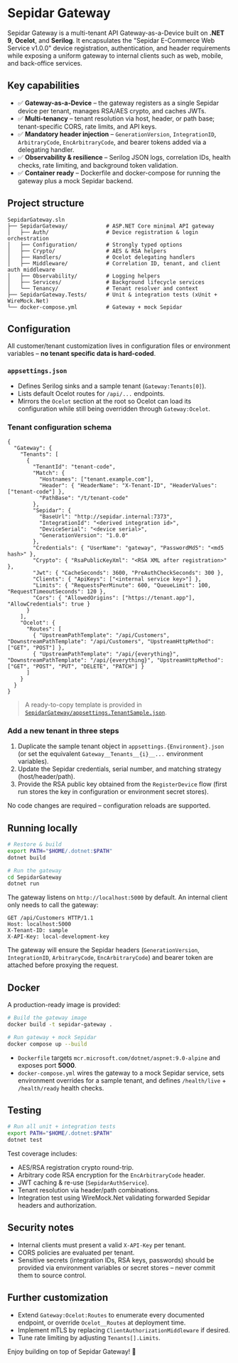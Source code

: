 # Sepidar Gateway

Sepidar Gateway is a multi-tenant API Gateway-as-a-Device built on **.NET 9**, **Ocelot**, and **Serilog**. It encapsulates the "Sepidar E-Commerce Web Service v1.0.0" device registration, authentication, and header requirements while exposing a uniform gateway to internal clients such as web, mobile, and back-office services.

## Key capabilities

- ✅ **Gateway-as-a-Device** – the gateway registers as a single Sepidar device per tenant, manages RSA/AES crypto, and caches JWTs.
- ✅ **Multi-tenancy** – tenant resolution via host, header, or path base; tenant-specific CORS, rate limits, and API keys.
- ✅ **Mandatory header injection** – `GenerationVersion`, `IntegrationID`, `ArbitraryCode`, `EncArbitraryCode`, and bearer tokens added via a delegating handler.
- ✅ **Observability & resilience** – Serilog JSON logs, correlation IDs, health checks, rate limiting, and background token validation.
- ✅ **Container ready** – Dockerfile and docker-compose for running the gateway plus a mock Sepidar backend.

## Project structure

```
SepidarGateway.sln
├── SepidarGateway/            # ASP.NET Core minimal API gateway
│   ├── Auth/                  # Device registration & login orchestration
│   ├── Configuration/         # Strongly typed options
│   ├── Crypto/                # AES & RSA helpers
│   ├── Handlers/              # Ocelot delegating handlers
│   ├── Middleware/            # Correlation ID, tenant, and client auth middleware
│   ├── Observability/         # Logging helpers
│   ├── Services/              # Background lifecycle services
│   └── Tenancy/               # Tenant resolver and context
├── SepidarGateway.Tests/      # Unit & integration tests (xUnit + WireMock.Net)
└── docker-compose.yml         # Gateway + mock Sepidar
```

## Configuration

All customer/tenant customization lives in configuration files or environment variables – **no tenant specific data is hard-coded**.

### `appsettings.json`

- Defines Serilog sinks and a sample tenant (`Gateway:Tenants[0]`).
- Lists default Ocelot routes for `/api/...` endpoints.
- Mirrors the `Ocelot` section at the root so Ocelot can load its configuration while still being overridden through `Gateway:Ocelot`.

### Tenant configuration schema

```jsonc
{
  "Gateway": {
    "Tenants": [
      {
        "TenantId": "tenant-code",
        "Match": {
          "Hostnames": ["tenant.example.com"],
          "Header": { "HeaderName": "X-Tenant-ID", "HeaderValues": ["tenant-code"] },
          "PathBase": "/t/tenant-code"
        },
        "Sepidar": {
          "BaseUrl": "http://sepidar.internal:7373",
          "IntegrationId": "<derived integration id>",
          "DeviceSerial": "<device serial>",
          "GenerationVersion": "1.0.0"
        },
        "Credentials": { "UserName": "gateway", "PasswordMd5": "<md5 hash>" },
        "Crypto": { "RsaPublicKeyXml": "<RSA XML after registration>" },
        "Jwt": { "CacheSeconds": 3600, "PreAuthCheckSeconds": 300 },
        "Clients": { "ApiKeys": ["<internal service key>"] },
        "Limits": { "RequestsPerMinute": 600, "QueueLimit": 100, "RequestTimeoutSeconds": 120 },
        "Cors": { "AllowedOrigins": ["https://tenant.app"], "AllowCredentials": true }
      }
    ],
    "Ocelot": {
      "Routes": [
        { "UpstreamPathTemplate": "/api/Customers", "DownstreamPathTemplate": "/api/Customers", "UpstreamHttpMethod": ["GET", "POST"] },
        { "UpstreamPathTemplate": "/api/{everything}", "DownstreamPathTemplate": "/api/{everything}", "UpstreamHttpMethod": ["GET", "POST", "PUT", "DELETE", "PATCH"] }
      ]
    }
  }
}
```

> A ready-to-copy template is provided in [`SepidarGateway/appsettings.TenantSample.json`](SepidarGateway/appsettings.TenantSample.json).

### Add a new tenant in three steps

1. Duplicate the sample tenant object in `appsettings.{Environment}.json` (or set the equivalent `Gateway__Tenants__{i}__...` environment variables).
2. Update the Sepidar credentials, serial number, and matching strategy (host/header/path).
3. Provide the RSA public key obtained from the `RegisterDevice` flow (first run stores the key in configuration or environment secret stores).

No code changes are required – configuration reloads are supported.

## Running locally

```bash
# Restore & build
export PATH="$HOME/.dotnet:$PATH"
dotnet build

# Run the gateway
cd SepidarGateway
dotnet run
```

The gateway listens on `http://localhost:5000` by default. An internal client only needs to call the gateway:

```http
GET /api/Customers HTTP/1.1
Host: localhost:5000
X-Tenant-ID: sample
X-API-Key: local-development-key
```

The gateway will ensure the Sepidar headers (`GenerationVersion`, `IntegrationID`, `ArbitraryCode`, `EncArbitraryCode`) and bearer token are attached before proxying the request.

## Docker

A production-ready image is provided:

```bash
# Build the gateway image
docker build -t sepidar-gateway .

# Run gateway + mock Sepidar
docker compose up --build
```

- `Dockerfile` targets `mcr.microsoft.com/dotnet/aspnet:9.0-alpine` and exposes port **5000**.
- `docker-compose.yml` wires the gateway to a mock Sepidar service, sets environment overrides for a sample tenant, and defines `/health/live` + `/health/ready` health checks.

## Testing

```bash
# Run all unit + integration tests
export PATH="$HOME/.dotnet:$PATH"
dotnet test
```

Test coverage includes:

- AES/RSA registration crypto round-trip.
- Arbitrary code RSA encryption for the `EncArbitraryCode` header.
- JWT caching & re-use (`SepidarAuthService`).
- Tenant resolution via header/path combinations.
- Integration test using WireMock.Net validating forwarded Sepidar headers and authorization.

## Security notes

- Internal clients must present a valid `X-API-Key` per tenant.
- CORS policies are evaluated per tenant.
- Sensitive secrets (integration IDs, RSA keys, passwords) should be provided via environment variables or secret stores – never commit them to source control.

## Further customization

- Extend `Gateway:Ocelot:Routes` to enumerate every documented endpoint, or override `Ocelot__Routes` at deployment time.
- Implement mTLS by replacing `ClientAuthorizationMiddleware` if desired.
- Tune rate limiting by adjusting `Tenants[].Limits`.

Enjoy building on top of Sepidar Gateway! 🎉
